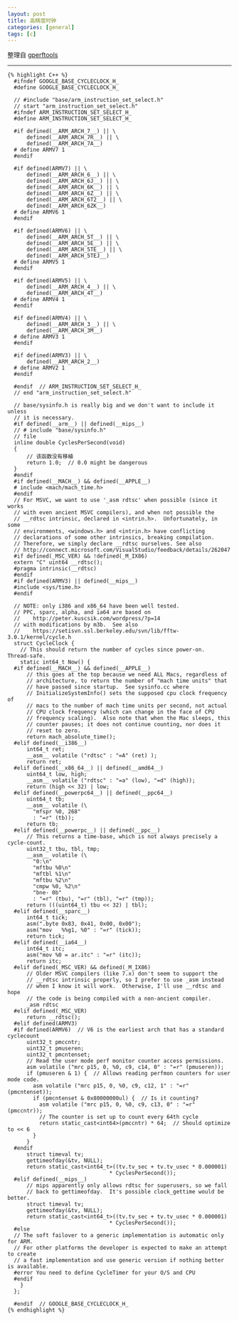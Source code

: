 ```yaml
---
layout: post
title: 高精度时钟
categories: [general]
tags: [c]
---
```


整理自 [gperftools](http://code.google.com/p/gperftools/)

----------
	
	{% highlight C++ %}
	  #ifndef GOOGLE_BASE_CYCLECLOCK_H_
	  #define GOOGLE_BASE_CYCLECLOCK_H_
	
	  // #include "base/arm_instruction_set_select.h"
	  // start "arm_instruction_set_select.h"
	  #ifndef ARM_INSTRUCTION_SET_SELECT_H_
	  #define ARM_INSTRUCTION_SET_SELECT_H_
	
	  #if defined(__ARM_ARCH_7__) || \
	      defined(__ARM_ARCH_7R__) || \
	      defined(__ARM_ARCH_7A__)
	  # define ARMV7 1
	  #endif
	
	  #if defined(ARMV7) || \
	      defined(__ARM_ARCH_6__) || \
	      defined(__ARM_ARCH_6J__) || \
	      defined(__ARM_ARCH_6K__) || \
	      defined(__ARM_ARCH_6Z__) || \
	      defined(__ARM_ARCH_6T2__) || \
	      defined(__ARM_ARCH_6ZK__)
	  # define ARMV6 1
	  #endif
	
	  #if defined(ARMV6) || \
	      defined(__ARM_ARCH_5T__) || \
	      defined(__ARM_ARCH_5E__) || \
	      defined(__ARM_ARCH_5TE__) || \
	      defined(__ARM_ARCH_5TEJ__)
	  # define ARMV5 1
	  #endif
	
	  #if defined(ARMV5) || \
	      defined(__ARM_ARCH_4__) || \
	      defined(__ARM_ARCH_4T__)
	  # define ARMV4 1
	  #endif
	
	  #if defined(ARMV4) || \
	      defined(__ARM_ARCH_3__) || \
	      defined(__ARM_ARCH_3M__)
	  # define ARMV3 1
	  #endif
	
	  #if defined(ARMV3) || \
	      defined(__ARM_ARCH_2__)
	  # define ARMV2 1
	  #endif
	
	  #endif  // ARM_INSTRUCTION_SET_SELECT_H_
	  // end "arm_instruction_set_select.h"
	
	  // base/sysinfo.h is really big and we don't want to include it unless
	  // it is necessary.
	  #if defined(__arm__) || defined(__mips__)
	  // # include "base/sysinfo.h"
	  // file
	  inline double CyclesPerSecond(void)
	  {
	      // 该函数没有移植
	      return 1.0;  // 0.0 might be dangerous
	  }
	  #endif
	  #if defined(__MACH__) && defined(__APPLE__)
	  # include <mach/mach_time.h>
	  #endif
	  // For MSVC, we want to use '_asm rdtsc' when possible (since it works
	  // with even ancient MSVC compilers), and when not possible the
	  // __rdtsc intrinsic, declared in <intrin.h>.  Unfortunately, in some
	  // environments, <windows.h> and <intrin.h> have conflicting
	  // declarations of some other intrinsics, breaking compilation.
	  // Therefore, we simply declare __rdtsc ourselves. See also
	  // http://connect.microsoft.com/VisualStudio/feedback/details/262047
	  #if defined(_MSC_VER) && !defined(_M_IX86)
	  extern "C" uint64 __rdtsc();
	  #pragma intrinsic(__rdtsc)
	  #endif
	  #if defined(ARMV3) || defined(__mips__)
	  #include <sys/time.h>
	  #endif
	
	  // NOTE: only i386 and x86_64 have been well tested.
	  // PPC, sparc, alpha, and ia64 are based on
	  //    http://peter.kuscsik.com/wordpress/?p=14
	  // with modifications by m3b.  See also
	  //    https://setisvn.ssl.berkeley.edu/svn/lib/fftw-3.0.1/kernel/cycle.h
	  struct CycleClock {
	    // This should return the number of cycles since power-on.  Thread-safe.
	    static int64_t Now() {
	  #if defined(__MACH__) && defined(__APPLE__)
	      // this goes at the top because we need ALL Macs, regardless of
	      // architecture, to return the number of "mach time units" that
	      // have passed since startup.  See sysinfo.cc where
	      // InitializeSystemInfo() sets the supposed cpu clock frequency of
	      // macs to the number of mach time units per second, not actual
	      // CPU clock frequency (which can change in the face of CPU
	      // frequency scaling).  Also note that when the Mac sleeps, this
	      // counter pauses; it does not continue counting, nor does it
	      // reset to zero.
	      return mach_absolute_time();
	  #elif defined(__i386__)
	      int64_t ret;
	      __asm__ volatile ("rdtsc" : "=A" (ret) );
	      return ret;
	  #elif defined(__x86_64__) || defined(__amd64__)
	      uint64_t low, high;
	      __asm__ volatile ("rdtsc" : "=a" (low), "=d" (high));
	      return (high << 32) | low;
	  #elif defined(__powerpc64__) || defined(__ppc64__)
	      uint64_t tb;
	      __asm__ volatile (\
	        "mfspr %0, 268"
	        : "=r" (tb));
	      return tb;
	  #elif defined(__powerpc__) || defined(__ppc__)
	      // This returns a time-base, which is not always precisely a cycle-count.
	      uint32_t tbu, tbl, tmp;
	      __asm__ volatile (\
	        "0:\n"
	        "mftbu %0\n"
	        "mftbl %1\n"
	        "mftbu %2\n"
	        "cmpw %0, %2\n"
	        "bne- 0b"
	        : "=r" (tbu), "=r" (tbl), "=r" (tmp));
	      return (((uint64_t) tbu << 32) | tbl);
	  #elif defined(__sparc__)
	      int64_t tick;
	      asm(".byte 0x83, 0x41, 0x00, 0x00");
	      asm("mov   %%g1, %0" : "=r" (tick));
	      return tick;
	  #elif defined(__ia64__)
	      int64_t itc;
	      asm("mov %0 = ar.itc" : "=r" (itc));
	      return itc;
	  #elif defined(_MSC_VER) && defined(_M_IX86)
	      // Older MSVC compilers (like 7.x) don't seem to support the
	      // __rdtsc intrinsic properly, so I prefer to use _asm instead
	      // when I know it will work.  Otherwise, I'll use __rdtsc and hope
	      // the code is being compiled with a non-ancient compiler.
	      _asm rdtsc
	  #elif defined(_MSC_VER)
	      return __rdtsc();
	  #elif defined(ARMV3)
	  #if defined(ARMV6)  // V6 is the earliest arch that has a standard cyclecount
	      uint32_t pmccntr;
	      uint32_t pmuseren;
	      uint32_t pmcntenset;
	      // Read the user mode perf monitor counter access permissions.
	      asm volatile ("mrc p15, 0, %0, c9, c14, 0" : "=r" (pmuseren));
	      if (pmuseren & 1) {  // Allows reading perfmon counters for user mode code.
	        asm volatile ("mrc p15, 0, %0, c9, c12, 1" : "=r" (pmcntenset));
	        if (pmcntenset & 0x80000000ul) {  // Is it counting?
	          asm volatile ("mrc p15, 0, %0, c9, c13, 0" : "=r" (pmccntr));
	          // The counter is set up to count every 64th cycle
	          return static_cast<int64>(pmccntr) * 64;  // Should optimize to << 6
	        }
	      }
	  #endif
	      struct timeval tv;
	      gettimeofday(&tv, NULL);
	      return static_cast<int64_t>((tv.tv_sec + tv.tv_usec * 0.000001)
	                                * CyclesPerSecond());
	  #elif defined(__mips__)
	      // mips apparently only allows rdtsc for superusers, so we fall
	      // back to gettimeofday.  It's possible clock_gettime would be better.
	      struct timeval tv;
	      gettimeofday(&tv, NULL);
	      return static_cast<int64_t>((tv.tv_sec + tv.tv_usec * 0.000001)
	                                * CyclesPerSecond());
	  #else
	  // The soft failover to a generic implementation is automatic only for ARM.
	  // For other platforms the developer is expected to make an attempt to create
	  // a fast implementation and use generic version if nothing better is available.
	  #error You need to define CycleTimer for your O/S and CPU
	  #endif
	    }
	  };
	
	  #endif  // GOOGLE_BASE_CYCLECLOCK_H_
	{% endhighlight %}

	
